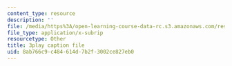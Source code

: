 ```yaml
---
content_type: resource
description: ''
file: /media/https%3A/open-learning-course-data-rc.s3.amazonaws.com/res-6-006-video-demonstrations-in-lasers-and-optics-spring-2008/8ab766c9c484614d7b2f3002ce827eb0_EBVNbRN805o.srt
file_type: application/x-subrip
resourcetype: Other
title: 3play caption file
uid: 8ab766c9-c484-614d-7b2f-3002ce827eb0
---
```

